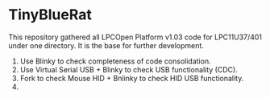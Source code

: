 TinyBlueRat
===========

This repository gathered all LPCOpen Platform v1.03 code for LPC11U37/401 under one directory.
It is the base for further development.

1. Use Blinky to check completeness of code consolidation.
2. Use Virtual Serial USB + Blinky to check USB functionality (CDC).
3. Fork to check Mouse HID + Bnlinky to check HID USB functionality.
4. 
